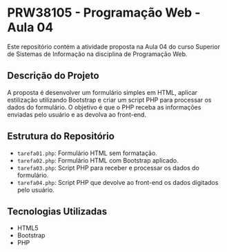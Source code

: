 # PRW38105 - Programação Web - Aula 04

Este repositório contém a atividade proposta na Aula 04 do curso Superior de Sistemas de Informação na disciplina de Programação Web.

## Descrição do Projeto

A proposta é desenvolver um formulário simples em HTML, aplicar estilização utilizando Bootstrap e criar um script PHP para processar os dados do formulário. O objetivo é que o PHP receba as informações enviadas pelo usuário e as devolva ao front-end.

## Estrutura do Repositório

- `tarefa01.php`: Formulário HTML sem formatação.
- `tarefa02.php`: Formulário HTML com Bootstrap aplicado.
- `tarefa03.php`: Script PHP para receber e processar os dados do formulário.
- `tarefa04.php`: Script PHP que devolve ao front-end os dados digitados pelo usuário.

## Tecnologias Utilizadas

- HTML5
- Bootstrap
- PHP
